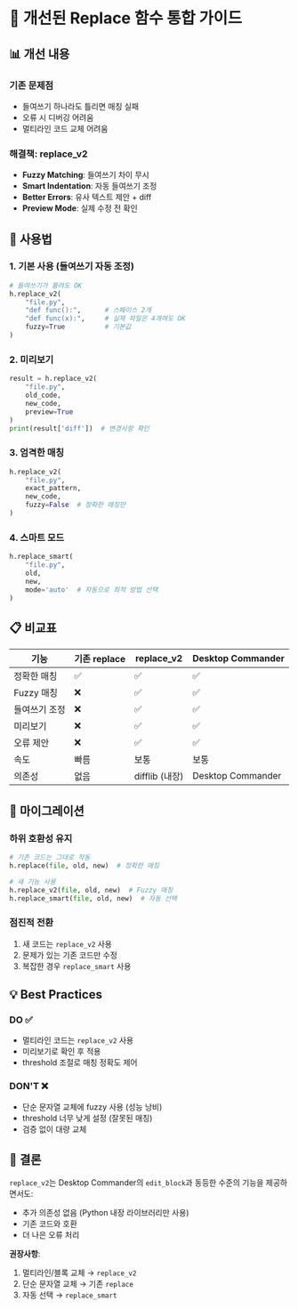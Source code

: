 # 🔧 개선된 Replace 함수 통합 가이드

## 📊 개선 내용

### 기존 문제점
- 들여쓰기 하나라도 틀리면 매칭 실패
- 오류 시 디버깅 어려움
- 멀티라인 코드 교체 어려움

### 해결책: replace_v2
- **Fuzzy Matching**: 들여쓰기 차이 무시
- **Smart Indentation**: 자동 들여쓰기 조정
- **Better Errors**: 유사 텍스트 제안 + diff
- **Preview Mode**: 실제 수정 전 확인

## 🚀 사용법

### 1. 기본 사용 (들여쓰기 자동 조정)
```python
# 들여쓰기가 틀려도 OK
h.replace_v2(
    "file.py",
    "def func():",      # 스페이스 2개
    "def func(x):",     # 실제 파일은 4개여도 OK
    fuzzy=True          # 기본값
)
```

### 2. 미리보기
```python
result = h.replace_v2(
    "file.py",
    old_code,
    new_code,
    preview=True
)
print(result['diff'])  # 변경사항 확인
```

### 3. 엄격한 매칭
```python
h.replace_v2(
    "file.py",
    exact_pattern,
    new_code,
    fuzzy=False  # 정확한 매칭만
)
```

### 4. 스마트 모드
```python
h.replace_smart(
    "file.py",
    old,
    new,
    mode='auto'  # 자동으로 최적 방법 선택
)
```

## 📋 비교표

| 기능 | 기존 replace | replace_v2 | Desktop Commander |
|------|-------------|------------|-------------------|
| 정확한 매칭 | ✅ | ✅ | ✅ |
| Fuzzy 매칭 | ❌ | ✅ | ✅ |
| 들여쓰기 조정 | ❌ | ✅ | ✅ |
| 미리보기 | ❌ | ✅ | ✅ |
| 오류 제안 | ❌ | ✅ | ✅ |
| 속도 | 빠름 | 보통 | 보통 |
| 의존성 | 없음 | difflib (내장) | Desktop Commander |

## 🔄 마이그레이션

### 하위 호환성 유지
```python
# 기존 코드는 그대로 작동
h.replace(file, old, new)  # 정확한 매칭

# 새 기능 사용
h.replace_v2(file, old, new)  # Fuzzy 매칭
h.replace_smart(file, old, new)  # 자동 선택
```

### 점진적 전환
1. 새 코드는 `replace_v2` 사용
2. 문제가 있는 기존 코드만 수정
3. 복잡한 경우 `replace_smart` 사용

## 💡 Best Practices

### DO ✅
- 멀티라인 코드는 `replace_v2` 사용
- 미리보기로 확인 후 적용
- threshold 조절로 매칭 정확도 제어

### DON'T ❌
- 단순 문자열 교체에 fuzzy 사용 (성능 낭비)
- threshold 너무 낮게 설정 (잘못된 매칭)
- 검증 없이 대량 교체

## 🎯 결론

`replace_v2`는 Desktop Commander의 `edit_block`과 동등한 수준의 기능을 제공하면서도:
- 추가 의존성 없음 (Python 내장 라이브러리만 사용)
- 기존 코드와 호환
- 더 나은 오류 처리

**권장사항**: 
1. 멀티라인/블록 교체 → `replace_v2`
2. 단순 문자열 교체 → 기존 `replace`
3. 자동 선택 → `replace_smart`
